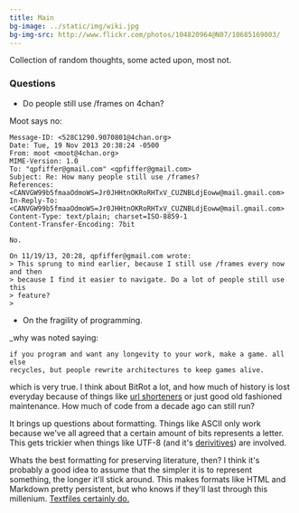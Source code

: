 ```yaml
---
title: Main
bg-image: ../static/img/wiki.jpg
bg-img-src: http://www.flickr.com/photos/104820964@N07/10685169003/
---
```


Collection of random thoughts, some acted upon, most not.

### Questions
* Do people still use /frames on 4chan?

Moot says no:

```
Message-ID: <528C1290.9070801@4chan.org>
Date: Tue, 19 Nov 2013 20:38:24 -0500
From: moot <moot@4chan.org>
MIME-Version: 1.0
To: "qpfiffer@gmail.com" <qpfiffer@gmail.com>
Subject: Re: How many people still use /frames?
References: <CANVGW99b5fmaaOdmoWS=Jr0JHHtnOKRoRHTxV_CUZNBLdjEoww@mail.gmail.com>
In-Reply-To:
<CANVGW99b5fmaaOdmoWS=Jr0JHHtnOKRoRHTxV_CUZNBLdjEoww@mail.gmail.com>
Content-Type: text/plain; charset=ISO-8859-1
Content-Transfer-Encoding: 7bit

No.

On 11/19/13, 20:28, qpfiffer@gmail.com wrote:
> This sprung to mind earlier, because I still use /frames every now and then
> because I find it easier to navigate. Do a lot of people still use this
> feature?
> 
```

* On the fragility of programming. 

\_why was noted saying:

```
if you program and want any longevity to your work, make a game. all else
recycles, but people rewrite architectures to keep games alive.
```

which is very true. I think about BitRot a lot, and how much of history is lost
everyday because of things like [url shorteners](http://archiveteam.org/?title=URLTeam) 
or just good old fashioned maintenance. How much of code from a decade ago can
still run?

It brings up questions about formatting. Things like ASCII only work because
we've all agreed that a certain amount of bits represents a letter. This gets
trickier when things like UTF-8 (and it's [derivitives](http://en.wikipedia.org/wiki/Universal_Character_Set))
are involved.

Whats the best formatting for preserving literature, then? I think it's probably
a good idea to assume that the simpler it is to represent something, the longer
it'll stick around. This makes formats like HTML and Markdown pretty persistent,
but who knows if they'll last through this millenium. [Textfiles certainly do.](http://www.textfiles.com/)
